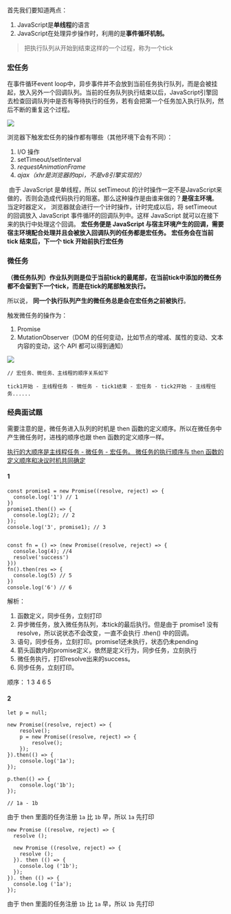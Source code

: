 首先我们要知道两点：

1. JavaScript是**单线程**的语言
2. JavaScript在处理异步操作时，利用的是**事件循环机制。**


> 把执行队列从开始到结束这样的一个过程，称为一个tick

### **宏任务**

在事件循环event loop中，异步事件并不会放到当前任务执行队列，而是会被挂起，放入另外一个回调队列。当前的任务队列执行结束以后，JavaScript引擎回去检查回调队列中是否有等待执行的任务，若有会把第一个任务加入执行队列，然后不断的重复这个过程。

![](宏任务.png)

浏览器下触发宏任务的操作都有哪些（其他环境下会有不同）：

1. I/O 操作
2. setTimeout/setInterval
3. *requestAnimationFrame* 
4. *ajax（xhr是浏览器的api，不是v8引擎实现的）*

​    由于 JavaScript 是单线程，所以 setTimeout 的计时操作一定不是JavaScript来做的，否则会造成代码执行的阻塞。那么这种操作是由谁来做的？**是宿主环境**。
当定时器定义， 浏览器就会进行一个计时操作，计时完成以后，将 setTimeout 的回调放入 JavaScript 事件循环的回调队列中。这样 JavaScript 就可以在接下来的执行中处理这个回调。
**宏任务便是 JavaScript 与宿主环境产生的回调，需要宿主环境配合处理并且会被放入回调队列的任务都是宏任务。**
**宏任务会在当前 tick 结束后，下一个 tick 开始前执行宏任务**

### **微任务**

**（微任务队列）作业队列则是位于当前tick的最尾部，在当前tick中添加的微任务都不会留到下一个tick，而是在tick的尾部触发执行。**  

所以说， **同一个执行队列产生的微任务总是会在宏任务之前被执行**。

触发微任务的操作为：

1. Promise
2. MutationObserver（DOM 的任何变动，比如节点的增减、属性的变动、文本内容的变动，这个 API 都可以得到通知）

![](微任务.png)


```
// 宏任务、微任务、主线程的顺序关系如下

tick1开始 - 主线程任务 - 微任务 - tick1结束 - 宏任务 - tick2开始 - 主线程任务......
```



### **经典面试题**

需要注意的是，微任务进入队列的时机是 then 函数的定义顺序。所以在微任务中产生微任务时，进栈的顺序也跟 then 函数的定义顺序一样。

<u>执行的大顺序是主线程任务 - 微任务 - 宏任务。
微任务的执行顺序与 then 函数的定义顺序和决议时机共同确定</u>


#### 1

```
const promise1 = new Promise((resolve, reject) => {
  console.log('1') // 1
})
promise1.then(() => {
  console.log(2); // 2
});
console.log('3', promise1); // 3


const fn = () => (new Promise((resolve, reject) => {
  console.log(4); //4
  resolve('success')
}))
fn().then(res => {
  console.log(5) // 5
})
console.log('6') // 6
```

解析：

1. 函数定义，同步任务，立刻打印
2. 异步微任务，放入微任务队列，本tick的最后执行。但是由于 promise1 没有resolve，所以说状态不会改变，一直不会执行 .then() 中的回调。
3. 语句，同步任务，立刻打印。promise1还未执行，状态仍未pending
4. 箭头函数内的promise定义，依然是定义行为，同步任务，立刻执行
5. 微任务执行，打印resolve出来的success。
6. 同步任务，立刻打印。

顺序： 1 3 4 6  5


#### 2

```
let p = null;

new Promise((resolve, reject) => {
    resolve();
	p = new Promise((resolve, reject) => {
	    resolve();
	});
}).then(() => {
    console.log('1a');
});

p.then(() => {
    console.log('1b');
});

// 1a - 1b
```

由于 then 里面的任务注册 `1a`  比 `1b`  早，所以 `1a` 先打印


```
new Promise ((resolve, reject) => {
  resolve ();

  new Promise ((resolve, reject) => {
    resolve ();
  }). then (() => {
    console.log ('1b');
  });
}). then (() => {
  console.log ('1a');
});
```

由于 then 里面的任务注册 `1b`  比 `1a`  早，所以 `1b` 先打印


